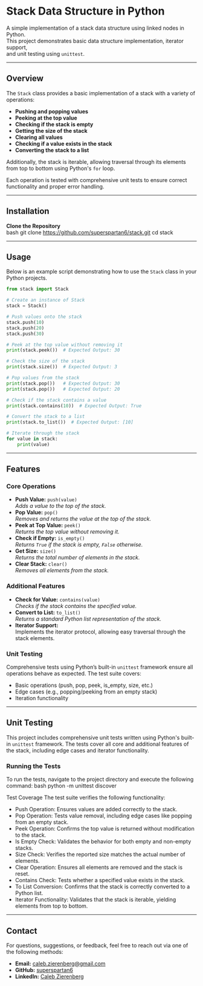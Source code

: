 # Stack Data Structure in Python

A simple implementation of a stack data structure using linked nodes in Python.  
This project demonstrates basic data structure implementation, iterator support,  
and unit testing using `unittest`.

---

## Overview

The `Stack` class provides a basic implementation of a stack with a variety of operations:

- **Pushing and popping values**  
- **Peeking at the top value**  
- **Checking if the stack is empty**  
- **Getting the size of the stack**  
- **Clearing all values**  
- **Checking if a value exists in the stack**  
- **Converting the stack to a list**  

Additionally, the stack is iterable, allowing traversal through its elements  
from top to bottom using Python's `for` loop.

Each operation is tested with comprehensive unit tests to ensure correct  
functionality and proper error handling.

---

## Installation

 **Clone the Repository**  
   bash
   git clone https://github.com/superspartan6/stack.git
   cd stack

---

## Usage

Below is an example script demonstrating how to use the `Stack` class in your Python projects.

```python
from stack import Stack

# Create an instance of Stack
stack = Stack()

# Push values onto the stack
stack.push(10)
stack.push(20)
stack.push(30)

# Peek at the top value without removing it
print(stack.peek())  # Expected Output: 30

# Check the size of the stack
print(stack.size())  # Expected Output: 3

# Pop values from the stack
print(stack.pop())   # Expected Output: 30
print(stack.pop())   # Expected Output: 20

# Check if the stack contains a value
print(stack.contains(10))  # Expected Output: True

# Convert the stack to a list
print(stack.to_list())  # Expected Output: [10]

# Iterate through the stack
for value in stack:
    print(value)
```

---

## Features

### Core Operations
- **Push Value:** `push(value)`  
  *Adds a value to the top of the stack.*
- **Pop Value:** `pop()`  
  *Removes and returns the value at the top of the stack.*
- **Peek at Top Value:** `peek()`  
  *Returns the top value without removing it.*
- **Check if Empty:** `is_empty()`  
  *Returns `True` if the stack is empty, `False` otherwise.*
- **Get Size:** `size()`  
  *Returns the total number of elements in the stack.*
- **Clear Stack:** `clear()`  
  *Removes all elements from the stack.*

### Additional Features
- **Check for Value:** `contains(value)`  
  *Checks if the stack contains the specified value.*
- **Convert to List:** `to_list()`  
  *Returns a standard Python list representation of the stack.*
- **Iterator Support:**  
  Implements the iterator protocol, allowing easy traversal through the stack elements.

### Unit Testing
Comprehensive tests using Python’s built-in `unittest` framework ensure all operations behave as expected. The test suite covers:

- Basic operations (push, pop, peek, is_empty, size, etc.)
- Edge cases (e.g., popping/peeking from an empty stack)
- Iteration functionality

---

## Unit Testing

This project includes comprehensive unit tests written using Python's built-in `unittest` framework. The tests cover all core and additional features of the stack, including edge cases and iterator functionality.

### Running the Tests
To run the tests, navigate to the project directory and execute the following command:
bash
python -m unittest discover

Test Coverage
The test suite verifies the following functionality:

- Push Operation: Ensures values are added correctly to the stack.
- Pop Operation: Tests value removal, including edge cases like popping from an empty stack.
- Peek Operation: Confirms the top value is returned without modification to the stack.
- Is Empty Check: Validates the behavior for both empty and non-empty stacks.
- Size Check: Verifies the reported size matches the actual number of elements.
- Clear Operation: Ensures all elements are removed and the stack is reset.
- Contains Check: Tests whether a specified value exists in the stack.
- To List Conversion: Confirms that the stack is correctly converted to a Python list.
- Iterator Functionality: Validates that the stack is iterable, yielding elements from top to bottom.



---

## Contact

For questions, suggestions, or feedback, feel free to reach out via one of the following methods:

- **Email:** [caleb.zierenberg@gmail.com](mailto:caleb.zierenberg@gmail.com)
- **GitHub:** [superspartan6](https://github.com/superspartan6)
- **LinkedIn:** [Caleb Zierenberg](https://linkedin.com/in/calebzierenberg)










